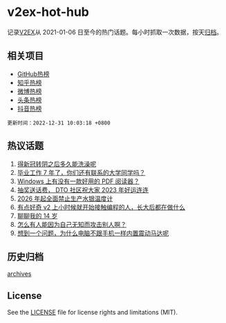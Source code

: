 # v2ex-hot-hub

 记录[V2EX](https://www.v2ex.com/)从 2021-01-06 日至今的热门话题。每小时抓取一次数据，按天[归档](archives)。
 
 ## 相关项目

- [GitHub热榜](https://github.com/snaildev/github-hot-hub)
- [知乎热榜](https://github.com/snaildev/zhihu-hot-hub)
- [微博热榜](https://github.com/snaildev/weibo-hot-hub)
- [头条热榜](https://github.com/snaildev/toutiao-hot-hub)
- [抖音热榜](https://github.com/snaildev/douyin-hot-hub)


 `更新时间：2022-12-31 10:03:18 +0800`

## 热议话题

1. [得新冠转阴之后多久能洗澡呢](https://www.v2ex.com/t/905547)
1. [毕业工作 7 年了，你们还有联系的大学同学吗？](https://www.v2ex.com/t/905528)
1. [Windows 上有没有一款好用的 PDF 阅读器？](https://www.v2ex.com/t/905548)
1. [抽奖送话费， DTO 社区祝大家 2023 年好运连连](https://www.v2ex.com/t/905509)
1. [2026 年起全面禁止生产水银温度计](https://www.v2ex.com/t/905529)
1. [有点好奇 v2 上小时候就开始接触编程的人，长大后都在做什么](https://www.v2ex.com/t/905579)
1. [聊聊我的 14 岁](https://www.v2ex.com/t/905642)
1. [怎么有人能因为自己无知而攻击别人啊？](https://www.v2ex.com/t/905575)
1. [想到一个问题，为什么电脑不跟手机一样内置震动马达呢](https://www.v2ex.com/t/905511)

## 历史归档

[archives](archives)

## License

See the [LICENSE](LICENSE) file for license rights and limitations (MIT).
